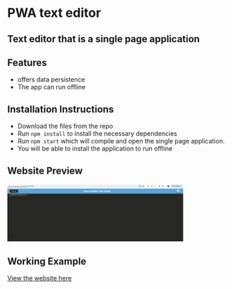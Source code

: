 # PWA text editor

## Text editor that is a single page application

## Features

- offers data persistence
- The app can run offline

## Installation Instructions

- Download the files from the repo
- Run `npm install` to install the necessary dependencies
- Run `npm start` which will compile and open the single page application. 
- You will be able to install the application to run offline

## Website Preview
<img src="./client/src/images/jate_editor_screenshot.png" alt="JATE editor Screenshot" width="400"/>

## Working Example
[View the website here](https://gcsdesign-blog-43fec2242915.herokuapp.com/)

